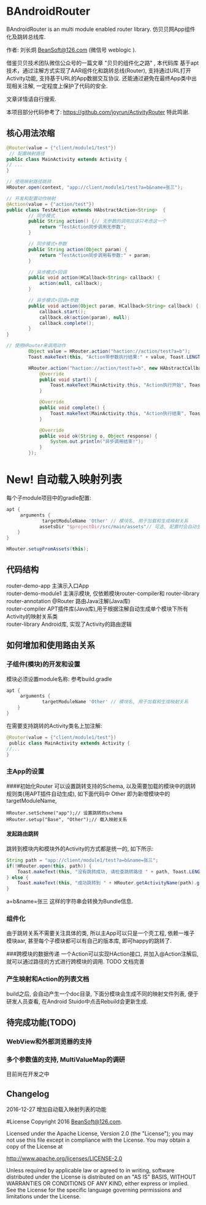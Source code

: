 # BAndroidRouter
BAndroidRouter is an multi module enabled router library. 仿贝贝网App组件化及跳转总线库.

作者: 刘长炯 BeanSoft@126.com (微信号 weblogic ).

借鉴贝贝技术团队微信公众号的一篇文章 "贝贝的组件化之路" , 本代码库
基于apt技术，通过注解方式实现了AAR组件化和跳转总线(Router), 支持通过URL打开Activity功能,
支持基于URL的App数据交互协议. 还能通过避免在最终App类中出现相关注解, 一定程度上保护了代码的安全.

文章详情请自行搜索.

本项目部分代码参考了: https://github.com/joyrun/ActivityRouter 特此鸣谢.

## 核心用法浓缩

```java
@Router(value = {"client/module1/test"})
 // 配置映射路径 
public class MainActivity extends Activity {
// ...
}

// 使用映射路径跳转
HRouter.open(context, "app://client/module1/test?a=b&name=张三");

// 开发和配置动作映射
@Action(value = {"action/test"})
public class TestAction extends HAbstractAction<String>  {
        // 同步模式
        public String action() {// 无参数的调用应该只考虑这一个
            return "TestAction同步调用无参数";
        }

        // 同步模式+参数
        public String action(Object param) {
            return "TestAction同步调用有参数:" + param;
        }

        // 异步模式+回调
        public void action(HCallback<String> callback) {
            action(null, callback);
        }

        // 异步模式+回调+参数
        public void action(Object param, HCallback<String> callback) {
            callback.start();
            callback.ok(action(param), null);
            callback.complete();
        }
}

// 使用HRouter来调用动作
        Object value = HRouter.action("haction://action/test?a=b");
        Toast.makeText(this, "Action带参数执行结果:" + value, Toast.LENGTH_SHORT).show();

        HRouter.action("haction://action/test?a=b", new HAbstractCallback<String>() {
            @Override
            public void start() {
                Toast.makeText(MainActivity.this, "Action执行开始", Toast.LENGTH_SHORT).show();
            }

            @Override
            public void complete() {
                Toast.makeText(MainActivity.this, "Action执行结束", Toast.LENGTH_SHORT).show();
            }

            @Override
            public void ok(String o, Object response) {
                System.out.println("异步调用结束!");
            }
        });
```
# New! 自动载入映射列表
每个子module项目中的gradle配置:
```gradle
apt {
     arguments {
             targetModuleName 'Other' // 模块名, 用于加载和生成映射关系
            assetsDir "$projectDir/src/main/assets"// 可选, 配置时会自动生成assets/modules
    } 
}
```

```java
HRouter.setupFromAssets(this);
```

## 代码结构
router-demo-app 主演示入口App<br>
router-demo-module1 主演示模块, 仅依赖模块router-compiler和 router-library<br>
router-annotation @Router 路由Java注解(Java库)<br>
router-compiler APT插件库(Java库),用于根据注解自动生成单个模块下所有Activity的映射关系类<br>
router-library Android库, 实现了Activity的路由逻辑
## 如何增加和使用路由关系
### 子组件(模块)的开发和设置
模块必须设置module名称:
参考build.gradle

```gradle
apt {
     arguments {
             targetModuleName 'Other' // 模块名, 用于加载和生成映射关系
    } 
}
```

在需要支持跳转的Activity类名上加注解:


```java
@Router(value = {"client/module1/test"}) 
 public class MainActivity extends Activity {
//...
}
```

### 主App的设置
####初始化Router
可以设置跳转支持的Schema, 以及需要加载的模块中的跳转规则类(用APT插件自动生成), 如下面代码中 Other 即为新增模块中的 targetModuleName, 
```
HRouter.setScheme("app");// 设置跳转的schema 
HRouter.setup("Base", "Other");// 载入映射关系
```
#### 发起路由跳转
跳转到模块内和模块外的Activity的方式都是统一的, 如下所示:

```java
String path = "app://client/module1/test?a=b&name=张三";
if(!HRouter.open(this, path)) {
    Toast.makeText(this, "没有跳转成功, 请检查跳转路径 " + path, Toast.LENGTH_SHORT).show();
} else {
    Toast.makeText(this, "成功跳转到 " + HRouter.getActivityName(path).getCanonicalName(), Toast.LENGTH_SHORT).show();
}
```
a=b&name=张三 这样的字符串会转换为Bundle信息.

### 组件化
由于跳转关系不需要关注具体的类, 所以主App可以只是一个壳工程, 依赖一堆子模块aar, 甚至每个子模块都可以有自己的版本库, 即可happy的跳转了.

###跨模块的数据传递
一个Action可以实现HAction接口, 并加入@Action注解后, 就可以通过路径的方式进行跨模块的调用.
TODO 文档完善

### 产生映射和Action的列表文档
build之后, 会自动产生一个doc目录, 下面分模块会生成不同的映射文件列表,
便于研发人员查看, 在Android Stuido中点击Rebuild会更新生成.

## 待完成功能(TODO)
### WebView和外部浏览器的支持
### 多个参数值的支持, MultiValueMap的调研
目前尚在开发之中

## Changelog
2016-12-27 增加自动载入映射列表的功能


#License
Copyright 2016 BeanSoft@126.com.

Licensed under the Apache License, Version 2.0 (the "License");
you may not use this file except in compliance with the License.
You may obtain a copy of the License at

   http://www.apache.org/licenses/LICENSE-2.0

Unless required by applicable law or agreed to in writing, software
distributed under the License is distributed on an "AS IS" BASIS,
WITHOUT WARRANTIES OR CONDITIONS OF ANY KIND, either express or implied.
See the License for the specific language governing permissions and
limitations under the License.


